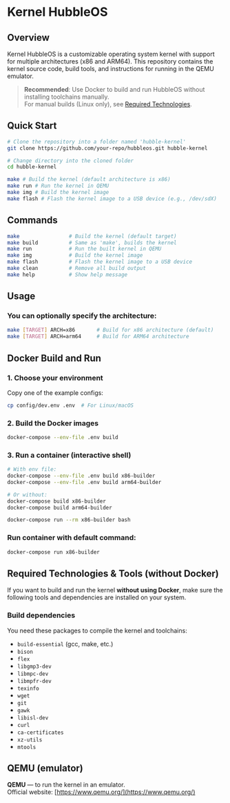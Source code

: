# Kernel HubbleOS

## Overview

Kernel HubbleOS is a customizable operating system kernel with support for multiple architectures (x86 and ARM64). This repository contains the kernel source code, build tools, and instructions for running in the QEMU emulator.

> **Recommended**: Use Docker to build and run HubbleOS without installing toolchains manually.  
> For manual builds (Linux only), see [Required Technologies](#required-technologies--tools-without-docker).


## Quick Start

```bash
# Clone the repository into a folder named 'hubble-kernel'
git clone https://github.com/your-repo/hubbleos.git hubble-kernel

# Change directory into the cloned folder
cd hubble-kernel

make # Build the kernel (default architecture is x86)
make run # Run the kernel in QEMU
make img # Build the kernel image
make flash # Flash the kernel image to a USB device (e.g., /dev/sdX)
```

## Commands

```bash
make                # Build the kernel (default target)
make build          # Same as 'make', builds the kernel
make run            # Run the built kernel in QEMU
make img            # Build the kernel image 
make flash          # Flash the kernel image to a USB device
make clean          # Remove all build output
make help           # Show help message
```

## Usage

### You can optionally specify the architecture:

```bash
make [TARGET] ARCH=x86       # Build for x86 architecture (default)
make [TARGET] ARCH=arm64     # Build for ARM64 architecture
```

## Docker Build and Run

### 1. Choose your environment

Copy one of the example configs:

```bash
cp config/dev.env .env  # For Linux/macOS
```

### 2. Build the Docker images

```bash
docker-compose --env-file .env build
```

### 3. Run a container (interactive shell)

```bash
# With env file:
docker-compose --env-file .env build x86-builder
docker-compose --env-file .env build arm64-builder

# Or without:
docker-compose build x86-builder
docker-compose build arm64-builder

docker-compose run --rm x86-builder bash

```

### Run container with default command:

```bash
docker-compose run x86-builder
```

## Required Technologies & Tools (without Docker)

If you want to build and run the kernel **without using Docker**, make sure the following tools and dependencies are installed on your system.

### Build dependencies

You need these packages to compile the kernel and toolchains:

- `build-essential` (gcc, make, etc.)  
- `bison`  
- `flex`  
- `libgmp3-dev`  
- `libmpc-dev`  
- `libmpfr-dev`  
- `texinfo`  
- `wget`  
- `git`  
- `gawk`  
- `libisl-dev`  
- `curl`  
- `ca-certificates`  
- `xz-utils`  
- `mtools`

## QEMU (emulator)

**QEMU** — to run the kernel in an emulator.  
  Official website: [https://www.qemu.org/](https://www.qemu.org/)  
